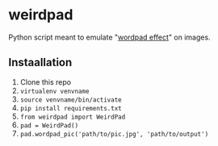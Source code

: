 # weirdpad
Python script meant to emulate "[wordpad effect](http://datamoshing.com/tag/wordpad-effect/)" on images.

## Instaallation
1. Clone this repo
2. `virtualenv venvname`
3. `source venvname/bin/activate`
4. `pip install requirements.txt`
5. `from weirdpad import WeirdPad`
6. `pad = WeirdPad()`
7. `pad.wordpad_pic('path/to/pic.jpg', 'path/to/output')`
